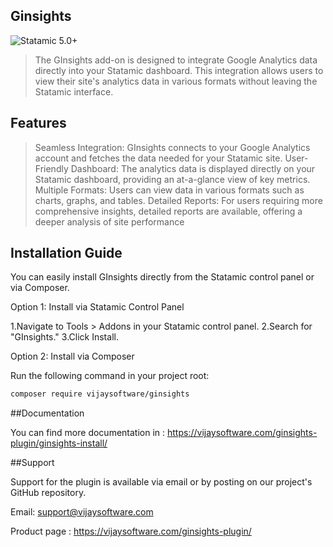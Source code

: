 ## Ginsights


![Statamic 5.0+](https://img.shields.io/badge/Statamic-5.0+-FF269E?style=for-the-badge&link=https://statamic.com)


> The GInsights add-on is designed to integrate Google Analytics data directly into your Statamic dashboard. This integration allows users to view their site's analytics data in various formats without leaving the Statamic interface. 

## Features

> Seamless Integration: GInsights connects to your Google Analytics account and fetches the data needed for your Statamic site.
> User-Friendly Dashboard: The analytics data is displayed directly on your Statamic dashboard, providing an at-a-glance view of key metrics.
> Multiple Formats: Users can view data in various formats such as charts, graphs, and tables.
> Detailed Reports: For users requiring more comprehensive insights, detailed reports are available, offering a deeper analysis of site performance


## Installation Guide
You can easily install GInsights directly from the Statamic control panel or via Composer.

Option 1: Install via Statamic Control Panel

1.Navigate to Tools > Addons in your Statamic control panel.
2.Search for "GInsights."
3.Click Install.

Option 2: Install via Composer

Run the following command in your project root:

``` bash
composer require vijaysoftware/ginsights
```
##Documentation

You can find more documentation in : https://vijaysoftware.com/ginsights-plugin/ginsights-install/

##Support

Support for the plugin is available via email or by posting on our project's GitHub repository.

Email: support@vijaysoftware.com

Product page : https://vijaysoftware.com/ginsights-plugin/



 